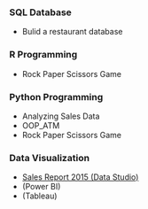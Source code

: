 ### SQL Database
  - Bulid a restaurant database
  
### R Programming
  - Rock Paper Scissors Game
  
### Python Programming
  - Analyzing Sales Data
  - OOP_ATM
  - Rock Paper Scissors Game
  
### Data Visualization
  - [Sales Report 2015 (Data Studio)](https://github.com/maypn/mySkills/blob/main/Dashboard/Sales_Report.pdf)
  - (Power BI)
  - (Tableau)
